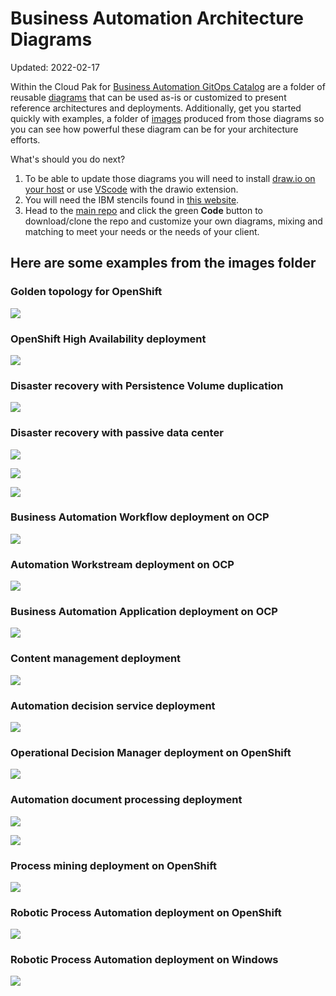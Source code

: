 # Business Automation Architecture Diagrams

Updated: 2022-02-17

Within the Cloud Pak for [Business Automation GitOps Catalog](https://github.com/ibm-cloud-architecture/dba-gitops-catalog) are a folder of reusable [diagrams](https://github.com/ibm-cloud-architecture/dba-gitops-catalog/tree/main/docs/diagrams) that can be used as-is or customized to present reference architectures and deployments.  Additionally, get you started quickly with examples, a folder of [images](https://github.com/ibm-cloud-architecture/dba-gitops-catalog/tree/main/docs/images) produced from those diagrams so you can see how powerful these diagram can be for your architecture efforts.

What's should you do next?
  1. To be able to update those diagrams you will need to install [draw.io on your host](https://github.com/jgraph/drawio-desktop/releases) or use [VScode](https://code.visualstudio.com/) with the drawio extension.
  1. You will need the IBM stencils found in [this website](https://github.com/ibm-cloud-architecture/ibm-cloud-stencils/releases).
  1. Head to the [main repo](https://github.com/ibm-cloud-architecture/dba-gitops-catalog) and click the green **Code** button to download/clone the repo and customize your own diagrams, mixing and matching to meet your needs or the needs of your client.

## Here are some examples from the images folder

### Golden topology for OpenShift

![](./images/gold.png)

### OpenShift High Availability deployment

![](./images/OCP_HA.png)

### Disaster recovery with Persistence Volume duplication

![](./images/DR_with_PV_Duplication.png)

### Disaster recovery with passive data center

![](./images/DR_CP4BA_Config_with_Passive_DC_AZ.png)

![](./images/DR_Containerized_DB_with_Tunnel.png)

![](./images/DR_3_AZ_with_Containerized_DB.png)

### Business Automation Workflow deployment on OCP

![](./images/Business_Automation_WorkflowOCP.png)

### Automation Workstream deployment on OCP

![](./images/Automation_Workstream_Service_on_OCP.png)

### Business Automation Application deployment on OCP

![](./images/Business_Automation_Application_on_OCP.png)

### Content management deployment

![](./images/FNCM_on_OCP_K8s.png)

### Automation decision service deployment

![](./images/Automation_Decision_Services_on_OCP.png)

### Operational Decision Manager deployment on OpenShift

![](./images/Operational_Decision_Manager_on_OCP.png)

### Automation document processing deployment

![](./images/Automation_Document_Processing_on_OCP.png)

![](./images/Automation_Document_Processing_on_OCP2.png)

### Process mining deployment on OpenShift

![](./images/Process_Mining_on_OCP.png)

### Robotic Process Automation deployment on OpenShift

![](./images/RPA_on_OCP.png)

### Robotic Process Automation deployment on Windows

![](./images/RPA_on_Windows.png)

